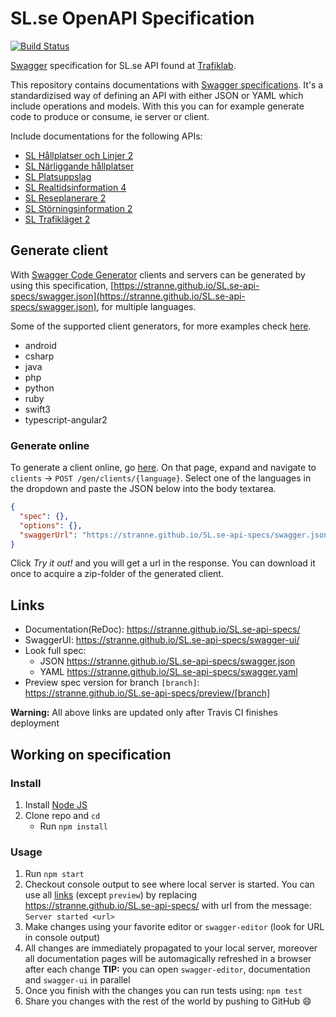 # SL.se OpenAPI Specification
[![Build Status](https://travis-ci.org/stranne/SL.se-api-specs.svg?branch=master)](https://travis-ci.org/stranne/SL.se-api-specs)

[Swagger](http://swagger.io/) specification for SL.se API found at [Trafiklab](https://www.trafiklab.se/api).

This repository contains documentations with [Swagger specifications](https://github.com/OAI/OpenAPI-Specification/blob/master/versions/2.0.md). It's a standardizised way of defining an API with either JSON or YAML which include operations and models. With this you can for example generate code to produce or consume, ie server or client.

Include documentations for the following APIs:

- [SL Hållplatser och Linjer 2](https://www.trafiklab.se/api/sl-hallplatser-och-linjer-2)
- [SL Närliggande hållplatser](https://www.trafiklab.se/api/sl-narliggande-hallplatser)
- [SL Platsuppslag](https://www.trafiklab.se/api/sl-platsuppslag)
- [SL Realtidsinformation 4](https://www.trafiklab.se/api/sl-realtidsinformation-4)
- [SL Reseplanerare 2](https://www.trafiklab.se/api/sl-reseplanerare-2)
- [SL Störningsinformation 2](https://www.trafiklab.se/api/sl-storningsinformation-2)
- [SL Trafikläget 2](https://www.trafiklab.se/api/sl-trafiklaget-2)

## Generate client

With [Swagger Code Generator](https://github.com/swagger-api/swagger-codegen) clients and servers can be generated by using this specification, [https://stranne.github.io/SL.se-api-specs/swagger.json](https://stranne.github.io/SL.se-api-specs/swagger.json), for multiple languages.

Some of the supported client generators, for more examples check [here](https://github.com/swagger-api/swagger-codegen#api-clients).

- android
- csharp
- java
- php
- python
- ruby
- swift3
- typescript-angular2

### Generate online

To generate a client online, go [here](https://generator.swagger.io/#!/clients/generateClient). On that page, expand and navigate to ``clients`` -> ``POST /gen/clients/{language}``. Select one of the languages in the dropdown and paste the JSON below into the body textarea. 

```json
{
  "spec": {},
  "options": {},
  "swaggerUrl": "https://stranne.github.io/SL.se-api-specs/swagger.json"
}
```

Click *Try it out!* and you will get a url in the response. You can download it once to acquire a zip-folder of the generated client.

## Links

- Documentation(ReDoc): https://stranne.github.io/SL.se-api-specs/
- SwaggerUI: https://stranne.github.io/SL.se-api-specs/swagger-ui/
- Look full spec:
    + JSON https://stranne.github.io/SL.se-api-specs/swagger.json
    + YAML https://stranne.github.io/SL.se-api-specs/swagger.yaml
- Preview spec version for branch `[branch]`: https://stranne.github.io/SL.se-api-specs/preview/[branch]

**Warning:** All above links are updated only after Travis CI finishes deployment

## Working on specification
### Install

1. Install [Node JS](https://nodejs.org/)
2. Clone repo and `cd`
    + Run `npm install`

### Usage

1. Run `npm start`
2. Checkout console output to see where local server is started. You can use all [links](#links) (except `preview`) by replacing https://stranne.github.io/SL.se-api-specs/ with url from the message: `Server started <url>`
3. Make changes using your favorite editor or `swagger-editor` (look for URL in console output)
4. All changes are immediately propagated to your local server, moreover all documentation pages will be automagically refreshed in a browser after each change
**TIP:** you can open `swagger-editor`, documentation and `swagger-ui` in parallel
5. Once you finish with the changes you can run tests using: `npm test`
6. Share you changes with the rest of the world by pushing to GitHub :smile:
